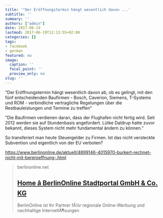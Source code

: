 ```yaml
---
title: '"Der Eröffnungstermin hängt wesentlich davon ...'
subtitle: ''
summary: ''
authors: ["admin"]
date: 2017-06-19
lastmod: 2017-06-19T12:13:55+02:00
categories: []
tags:
- facebook
- german
featured: no
image:
  caption: ''
  focal_point: ''
  preview_only: no
slug: ''
---
```

"Der Eröffnungstermin hängt wesentlich davon ab, ob es gelingt, mit den fünf entscheidenden Baufirmen - Bosch, Caverion, Siemens, T-Systems und ROM - verbindliche vertragliche Regelungen über die Restbauleistungen und Termine zu treffen"

"Die Baufirmen verdienen daran, dass der Flughafen nicht fertig wird. Seit 2012 werden sie auf Stundenbasis angefordert. Lütke Daldrup hatte zuvor bekannt, dieses System nicht mehr fundamental ändern zu können."

So transferiert man heute Steuergelder zu Firmen. Ist das nicht versteckte Subvention und eigentlich von der EU verboten?

https://www.berlinonline.de/aktuell/4899146-4015970-burkert-rechnet-nicht-mit-bereroeffnung-.html
> berlinonline.net
> ## [Home â BerlinOnline Stadtportal GmbH & Co. KG](https://www.berlinonline.de/aktuell/4899146-4015970-burkert-rechnet-nicht-mit-bereroeffnung-.html)
>
>BerlinOnline ist Ihr Partner fÃ¼r regionale Online-Werbung und nachhaltige InternetlÃ¶sungen


